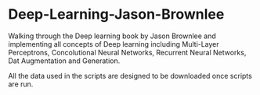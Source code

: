 # Deep-Learning-Jason-Brownlee
Walking through the Deep learning book by Jason Brownlee and implementing all concepts of Deep learning including Multi-Layer Perceptrons, Concolutional Neural Networks, Recurrent Neural Networks, Dat Augmentation and Generation.

All the data used in the scripts are designed to be downloaded once scripts are run.
